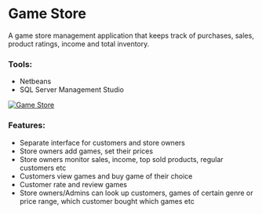 # Game Store
A game store management application that keeps track of purchases, sales, product ratings, income and total inventory.


### Tools:
* Netbeans
* SQL Server Management Studio

[![Game Store](https://img.youtube.com/vi/FaTeO2Lxra8/0.jpg)](https://www.youtube.com/watch?v=FaTeO2Lxra8&feature=youtu.be)

### Features:
* Separate interface for customers and store owners
* Store owners add games, set their prices
* Store owners monitor sales, income, top sold products, regular customers etc
* Customers view games and buy game of their choice
* Customer rate and review games
* Store owners/Admins can look up customers, games of certain genre or price range, which customer bought which games etc
